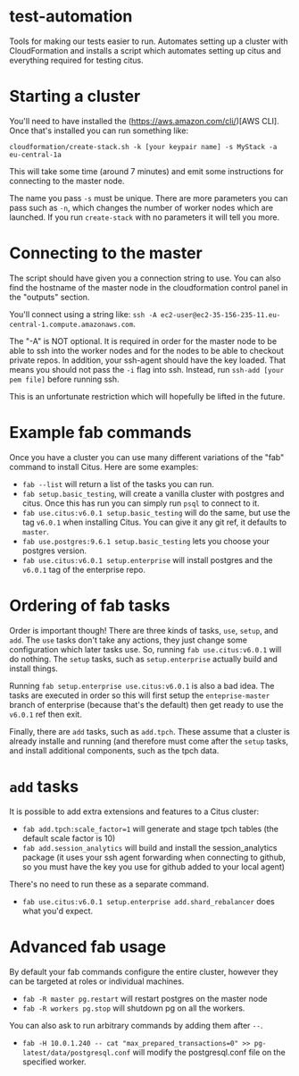 # test-automation

Tools for making our tests easier to run. Automates setting up a cluster with
CloudFormation and installs a script which automates setting up citus and everything
required for testing citus.

# Starting a cluster

You'll need to have installed the (https://aws.amazon.com/cli/)[AWS CLI]. Once that's
installed you can run something like:

`cloudformation/create-stack.sh -k [your keypair name] -s MyStack -a eu-central-1a`

This will take some time (around 7 minutes) and emit some instructions for connecting to
the master node.

The name you pass `-s` must be unique. There are more parameters you can pass such as
`-n`, which changes the number of worker nodes which are launched. If you run
`create-stack` with no parameters it will tell you more.

# Connecting to the master

The script should have given you a connection string to use. You can also find the
hostname of the master node in the cloudformation control panel in the "outputs" section.

You'll connect using a string like: `ssh -A ec2-user@ec2-35-156-235-11.eu-central-1.compute.amazonaws.com`.

The "-A" is NOT optional. It is required in order for the master node to be able to ssh
into the worker nodes and for the nodes to be able to checkout private repos. In
addition, your ssh-agent should have the key loaded. That means you should not pass the
`-i` flag into ssh. Instead, run `ssh-add [your pem file]` before
running ssh.

This is an unfortunate restriction which will hopefully be lifted in the future.

# Example fab commands

Once you have a cluster you can use many different variations of the "fab" command to
install Citus. Here are some examples:

- `fab --list` will return a list of the tasks you can run.
- `fab setup.basic_testing`, will create a vanilla cluster with postgres and citus. Once this has run you can simply run `psql` to connect to it.
- `fab use.citus:v6.0.1 setup.basic_testing` will do the same, but use the tag `v6.0.1` when installing Citus. You can give it any git ref, it defaults to `master`.
- `fab use.postgres:9.6.1 setup.basic_testing` lets you choose your postgres version.
- `fab use.citus:v6.0.1 setup.enterprise` will install postgres and the `v6.0.1` tag of the enterprise repo.

# Ordering of fab tasks

Order is important though! There are three kinds of tasks, `use`, `setup`, and `add`. The
`use` tasks don't take any actions, they just change some configuration which later tasks
use. So, running `fab use.citus:v6.0.1` will do nothing. The `setup` tasks, such as
`setup.enterprise` actually build and install things.

Running `fab setup.enterprise use.citus:v6.0.1` is also a bad idea. The tasks are executed
in order so this will first setup the `enteprise-master` branch of enterprise (because
that's the default) then get ready to use the `v6.0.1` ref then exit.

Finally, there are `add` tasks, such as `add.tpch`. These assume that a cluster is already
installe and running (and therefore must come after the `setup` tasks, and install
additional components, such as the tpch data.

# `add` tasks

It is possible to add extra extensions and features to a Citus cluster:

- `fab add.tpch:scale_factor=1` will generate and stage tpch tables (the default scale factor is 10)
- `fab add.session_analytics` will build and install the session_analytics package (it uses your ssh agent forwarding when connecting to github, so you must have the key you use for github added to your local agent)

There's no need to run these as a separate command.

- `fab use.citus:v6.0.1 setup.enterprise add.shard_rebalancer` does what you'd expect.

# Advanced fab usage

By default your fab commands configure the entire cluster, however they can be targeted
at roles or individual machines.

- `fab -R master pg.restart` will restart postgres on the master node
- `fab -R workers pg.stop` will shutdown pg on all the workers.

You can also ask to run arbitrary commands by adding them after `--`.

- `fab -H 10.0.1.240 -- cat "max_prepared_transactions=0" >> pg-latest/data/postgresql.conf` will modify the postgresql.conf file on the specified worker.
